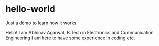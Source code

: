 # hello-world
Just a demo to learn how it works.

Hello!
I am Abhinav Agarwal, B.Tech in Electronics and Communication Engineering
I am here to have some experience in coding etc.

